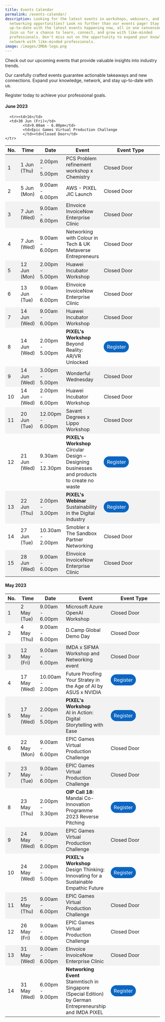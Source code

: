 ```yaml
---
title: Events Calendar
permalink: /events-calendar/
description: Looking for the latest events in workshops, webinars, and
  networking opportunities? Look no further than our events page! Stay
  up-to-date with the latest events happening now, all in one convenient place.
  Join us for a chance to learn, connect, and grow with like-minded
  professionals. Don't miss out on the opportunity to expand your knowledge and
  network with like-minded professionals.
image: /images/IMDA-logo.png
---
```

Check out our upcoming events that provide valuable insights into industry trends. 

Our carefully crafted events guarantee actionable takeaways and new connections. Expand your knowledge, network, and stay up-to-date with us. 

Register today to achieve your professional goals. 

#### June 2023
<table>
  <thead>
    <tr>
      <th>No.</th>
			<th>Time</th>
      <th>Date</th>
      <th>Event</th>
			<th style="width: 200px;">Event Type</th>
    </tr>
  </thead>
  <tbody>
    <tr style="background-color: #f2f2f2;">
      <td>1</td>
      <td>1 Jun (Thu)</td>
			<td>2.00pm - 5.00pm</td>
      <td>PCS Problem refinement workshop x Chemistry </td>
			<td>Closed Door</td>
    </tr>
    <tr>
      <td>2</td>
      <td>5 Jun (Mon)</td>
			<td>9.00am - 6.00pm</td>
      <td>AWS - PIXEL JIC Launch </td>
			<td>Closed Door</td>
    </tr>
    <tr style="background-color: #f2f2f2;">
      <td>3</td>
      <td>7 Jun (Wed)</td>
			<td>9.00am - 6.00pm</td>
      <td>EInvoice InvoiceNow Enterprise Clinic</td>
			<td>Closed Door</td>
    </tr>
    <tr>
      <td>4</td>
      <td>7 Jun (Wed)</td>
			<td>9.00am - 6.00pm
      </td><td>Networking with Colour in Tech &amp; UK Metaverse Entrepreneurs</td>
			<td>Closed Door</td>
    </tr>
    <tr>
    </tr><tr style="background-color: #f2f2f2;">
      <td>5</td>
      <td>12 Jun (Mon)</td>
			<td>2.00pm - 5.00pm</td>
      <td>Huawei Incubator Workshop</td>
			<td>Closed Door</td>
    </tr>
    <tr>
      <td>6</td>
			<td>13 Jun (Tue)</td>
      <td>9.00am - 6.00pm</td>
			<td>EInvoice InvoiceNow Enterprise Clinic</td>
			<td>Closed Door</td>
    </tr>
    <tr style="background-color: #f2f2f2;">
      <td>7</td>
      <td>14 Jun (Wed)</td>
      <td>9.00am - 6.00pm</td>
			<td>Huawei Incubator Workshop
			</td><td>Closed Door</td>
    </tr>
		<tr>
      <td>8</td>
      <td>14 Jun (Wed)</td>
      <td>2.00pm - 5.00pm</td>
			<td><b>PIXEL's Workshop</b>
<br> Beyond Reality: AR/VR Unlocked
			</td>			
			<td><a href="https://imda-pixel.sg/event/395" target="_blank" style="background-color: #0A66C2; color: white; text-decoration: none; border-radius: 100px; padding-left: 10px; padding-right: 10px; padding-top:8px; padding-bottom:8px; vertical-align:middle">Register</a></td>
    </tr>
    <tr style="background-color: #f2f2f2;">
      <td>9</td>
      <td>14 Jun (Wed)</td>
      <td>3.00pm - 5.00pm</td>
			<td>Wonderful Wednesday
			</td><td>Closed Door</td>
    </tr>
    <tr>
      <td>10</td>
      <td>14 Jun (Wed)</td>
			<td>2.00pm - 6.00pm</td>
			<td>Huawei Incubator Workshop
			</td><td>Closed Door</td>
    </tr>
      <tr>
		 </tr><tr style="background-color: #f2f2f2;">
      <td>11</td>
      <td>20 Jun (Tue)</td>
      <td>12.00pm - 6.00pm</td>
			<td>Savant Degrees x Lippo Workshop
			</td><td>Closed Door</td>
    </tr>
		 <tr>
      <td>12</td>
			<td>21 Jun (Wed)</td>
      <td>9.30am - 12.30pm</td>
			<td><b>PIXEL's Workshop</b>
<br> Circular Design – Designing businesses and products to create no waste
			</td>			
			<td><a href="https://imda-pixel.sg/event/397" target="_blank" style="background-color: #0A66C2; color: white; text-decoration: none; border-radius: 100px; padding-left: 10px; padding-right: 10px; padding-top:8px; padding-bottom:8px; vertical-align:middle">Register</a></td> 
		</tr>
		<tr style="background-color: #f2f2f2;">
      <td>13</td>
      <td>22 Jun (Thu)</td>
			<td>2.00pm - 3.00pm</td>
			<td><b>PIXEL's Webinar</b>
<br> Sustainability in the Digital Industry
			</td>			
			<td><a href="https://imda-pixel.sg/event/396" target="_blank" style="background-color: #0A66C2; color: white; text-decoration: none; border-radius: 100px; padding-left: 10px; padding-right: 10px; padding-top:8px; padding-bottom:8px; vertical-align:middle">Register</a></td> 
	      </tr><tr>
      <td>14</td>
      <td>27 Jun (Tue)</td>
      <td>10.30am - 2.00pm</td>
			<td>Smobler x The Sandbox Partner Networking
			</td><td>Closed Door</td>
    </tr>
		      <tr>
		 </tr><tr style="background-color: #f2f2f2;">
      <td>15</td>
      <td>28 Jun (Wed)</td>
      <td>9.00am - 6.00pm</td>
			<td>EInvoice InvoiceNow Enterprise Clinic
			</td><td>Closed Door</td>
    </tr>
		
      <tr><td>16</td>
      <td>30 Jun (Fri)</td>
			<td>9.00am - 6.00pm</td>
			<td>Epic Games Virtual Production Challenge 
			</td><td>Closed Door</td>
    </tr>
    
  </tbody>
</table>

#### May 2023
<table>
  <thead>
    <tr>
      <th>No.</th>
			<th>Time</th>
      <th>Date</th>
      <th>Event</th>
			<th style="width: 200px;">Event Type</th>
    </tr>
  </thead>
  <tbody>
    <tr style="background-color: #f2f2f2;">
      <td>1</td>
      <td>2 May (Tue)</td>
			<td>9.00am - 6.00pm
      </td><td>Microsoft Azure OpenAI Workshop</td>
			<td>Closed Door</td>
    </tr>
    <tr>
      <td>2</td>
      <td>4 May (Thu)</td>
			<td>9.00am - 6.00pm</td>
      <td>D.Camp Global Demo Day</td>
			<td>Closed Door</td>
    </tr>
    <tr style="background-color: #f2f2f2;">
      <td>3</td>
      <td>12 May (Fri)</td>
			<td>9.00am - 6.00pm</td>
      <td>IMDA x SIFMA Workshop and Networking event</td>
			<td>Closed Door</td>
    </tr>
    <tr>
      <td>4</td>
      <td>17 May (Wed)</td>
			<td>10.00am - 2.00pm
      </td><td>Future Proofing Your Stratey in the Age of AI by ASUS x NVIDIA</td>
			<td><a href="http://asus.opensesabee.com/" target="_blank" style="background-color: #0A66C2; color: white; text-decoration: none; border-radius: 50px; padding-left: 10px; padding-right: 10px; padding-top:8px; padding-bottom:8px;vertical-align:middle">Register</a><br><br></td>
    </tr>
    <tr style="background-color: #f2f2f2;">
      <td>5</td>
      <td>17 May (Wed)</td>
			<td>2.00pm - 5.00pm
			</td><td><b>PIXEL's Workshop</b><br>AI in Action: Digital Storytelling with Ease</td>
			<td><a href="https://imda-pixel.sg/event/390" target="_blank" style="background-color: #0A66C2; color: white; text-decoration: none; border-radius: 100px; padding-left: 10px; padding-right: 10px; padding-top:8px; padding-bottom:8px; vertical-align:middle">Register</a></td>
    </tr>
    <tr>
      <td>6</td>
			<td>22 May (Mon)</td>
      <td>9.00am - 6.00pm</td>
			<td>EPIC Games Virtual Production Challenge
			</td><td>Closed Door</td>
    </tr>
    <tr style="background-color: #f2f2f2;">
      <td>7</td>
      <td>23 May (Tue)</td>
      <td>9.00am - 6.00pm</td>
			<td>EPIC Games Virtual Production Challenge
			</td><td>Closed Door</td>
    </tr>
		<tr>
      <td>8</td>
      <td>23 May (Thu)</td>
      <td>2.00pm - 3.30pm</td>
			<td><b>OIP Call 18:</b>
<br> Mandai Co-Innovation Programme 2023 Reverse Pitching
			</td>			
			<td><a href="https://imda-pixel.sg/event/394" target="_blank" style="background-color: #0A66C2; color: white; text-decoration: none; border-radius: 100px; padding-left: 10px; padding-right: 10px; padding-top:8px; padding-bottom:8px; vertical-align:middle">Register</a></td>
    </tr>
    <tr style="background-color: #f2f2f2;">
      <td>9</td>
      <td>24 May (Wed)</td>
      <td>9.00am - 6.00pm</td>
			<td>EPIC Games Virtual Production Challenge
			</td><td>Closed Door</td>
    </tr>
      <tr>
				</tr>
		<tr>
      <td>10</td>
      <td>24 May (Wed)</td>
			<td>2.00pm - 5.00pm</td>
			<td><b>PIXEL's Workshop</b><br>Design Thinking: Innovating for a Sustainable Empathic Future</td>
			<td><a href="https://imda-pixel.sg/event/391" target="_blank" style="background-color: #0A66C2; color: white; text-decoration: none; border-radius: 100px; padding-left: 10px; padding-right: 10px; padding-top:8px; padding-bottom:8px; vertical-align:middle">Register</a></td>
    </tr>
		 <tr style="background-color: #f2f2f2;">
      <td>11</td>
      <td>25 May (Thu)</td>
      <td>9.00am - 6.00pm</td>
			<td>EPIC Games Virtual Production Challenge
			</td><td>Closed Door</td>
    </tr>
		 <tr>
      <td>12</td>
			<td>26 May (Fri)</td>
      <td>9.00am - 6.00pm</td>
			<td>EPIC Games Virtual Production Challenge
			</td><td>Closed Door</td>    
		</tr>
		<tr style="background-color: #f2f2f2;">
      <td>13</td>
      <td>31 May (Wed)</td>
			<td>9.00am - 6.00pm</td>
      <td>EInvoice InvoiceNow Enterprise Clinic</td>
			<td>Closed Door</td>
		</tr>
			<tr>
      <td>14</td>
      <td>31 May (Wed)</td>
			<td>6.00pm - 9.00pm</td>
				<td><b>Networking Event</b><br>
						Stammtisch in Singapore (Special Edition) by German Entrepreneurship and IMDA PIXEL</td>
			<td><a href="https://www.german-entrepreneurship.com/event/stammtisch-singapore-may2023/" target="_blank" style="background-color: #0A66C2; color: white; text-decoration: none; border-radius: 100px; padding-left: 10px; padding-right: 10px; padding-top:8px; padding-bottom:8px; vertical-align:middle">Register</a></td>
    </tr>
  </tbody>
</table>